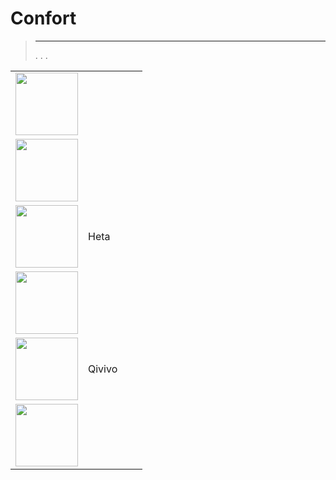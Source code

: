 
# Confort


>****
>. . .
> [](https://market.jeedom.com/index.php?v=d&p=market&type=plugin&categorie=wellness) 


| | | | |
|--- | --- | --- | ---|
|<img src="balboa/balboa_icon.png" class="pluginLogo" width="100" />|||[](https://mika-nt28.github.io/Documentations/balboa/es_ES/)<br/>[](https://market.jeedom.com/index.php?v=d&p=market_display&id=3712)<br/>[](https://mika-nt28.github.io/Documentations/balboa/es_ES/changelog)|
|<img src="elmtouch/elmtouch_icon.png" class="pluginLogo" width="100" />|||[](https://jmvedrine.github.io/jeedom-elmtouch/es_ES/)<br/>[](https://market.jeedom.com/index.php?v=d&p=market_display&id=3281)<br/>[](https://jmvedrine.github.io/jeedom-elmtouch/es_ES/changelog)|
|<img src="heta/heta_icon.png" class="pluginLogo" width="100" />|Heta||[](https://edeweerdt.github.io/jeedom_heta/es_ES/)<br/>[](https://market.jeedom.com/index.php?v=d&p=market_display&id=3646)<br/>[](https://edeweerdt.github.io/jeedom_heta/es_ES/changelog)|
|<img src="humidity/humidity_icon.png" class="pluginLogo" width="100" />|||[](https://agp42.github.io/humidity/es_ES/)<br/>[](https://market.jeedom.com/index.php?v=d&p=market_display&id=3978)<br/>[](https://agp42.github.io/humidity/es_ES/changelog)|
|<img src="qivivo/qivivo_icon.png" class="pluginLogo" width="100" />|Qivivo||[](https://kiboost.github.io/jeedom_docs/plugins/qivivo/es_ES/)<br/>[](https://market.jeedom.com/index.php?v=d&p=market_display&id=3551)<br/>[](https://kiboost.github.io/jeedom_docs/plugins/qivivo/es_ES/changelog.html)|
|<img src="sensibosky/sensibosky_icon.png" class="pluginLogo" width="100" />|||[](https://rombautsdidier.github.io/sensibosky/es_ES/)<br/>[](https://market.jeedom.com/index.php?v=d&p=market_display&id=4015)<br/>[](https://rombautsdidier.github.io/sensibosky/es_ES/changelog)|
